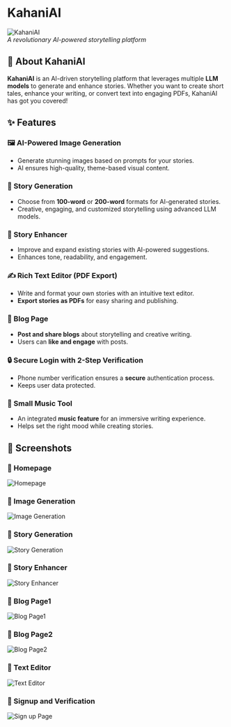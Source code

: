 # KahaniAI

![KahaniAI](https://your-image-url.com/banner.png)  
*A revolutionary AI-powered storytelling platform*

## 🚀 About KahaniAI
**KahaniAI** is an AI-driven storytelling platform that leverages multiple **LLM models** to generate and enhance stories. Whether you want to create short tales, enhance your writing, or convert text into engaging PDFs, KahaniAI has got you covered!

## ✨ Features

### 🖼️ AI-Powered Image Generation
- Generate stunning images based on prompts for your stories.
- AI ensures high-quality, theme-based visual content.

### 📖 Story Generation
- Choose from **100-word** or **200-word** formats for AI-generated stories.
- Creative, engaging, and customized storytelling using advanced LLM models.

### 📝 Story Enhancer
- Improve and expand existing stories with AI-powered suggestions.
- Enhances tone, readability, and engagement.

### ✍️ Rich Text Editor (PDF Export)
- Write and format your own stories with an intuitive text editor.
- **Export stories as PDFs** for easy sharing and publishing.

### 📰 Blog Page
- **Post and share blogs** about storytelling and creative writing.
- Users can **like and engage** with posts.

### 🔒 Secure Login with 2-Step Verification
- Phone number verification ensures a **secure** authentication process.
- Keeps user data protected.

### 🎵 Small Music Tool
- An integrated **music feature** for an immersive writing experience.
- Helps set the right mood while creating stories.

## 📸 Screenshots

### 🔹 Homepage
![Homepage](https://your-image-url.com/homepage.png)

### 🔹 Image Generation
![Image Generation](https://your-image-url.com/story-gen.png)

### 🔹 Story Generation
![Story Generation](https://your-image-url.com/blog.png)

### 🔹 Story Enhancer
![Story Enhancer](https://your-image-url.com/blog.png)

### 🔹 Blog Page1
![Blog Page1](https://your-image-url.com/blog.png)

### 🔹 Blog Page2
![Blog Page2](https://your-image-url.com/blog.png)

### 🔹 Text Editor
![Text Editor](https://your-image-url.com/blog.png)

### 🔹 Signup and Verification
![Sign up Page](https://your-image-url.com/blog.png)

